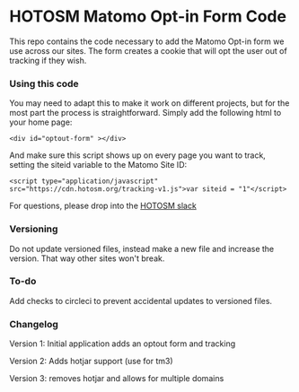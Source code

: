 # HOTOSM Matomo Opt-in Form Code

This repo contains the code necessary to add the Matomo Opt-in form we use across our sites. The form creates a cookie that will opt the user out of tracking if they wish.

### Using this code

You may need to adapt this to make it work on different projects, but for the most part the process is straightforward. Simply add the following html to your home page: 
```
<div id="optout-form" ></div>
```

And make sure this script shows up on every page you want to track, setting the siteid variable to the Matomo Site ID: 
```
<script type="application/javascript" src="https://cdn.hotosm.org/tracking-v1.js">var siteid = "1"</script>
 ```

For questions, please drop into the [HOTOSM slack](https://slack.hotosm.org/)

### Versioning

Do not update versioned files, instead make a new file and increase the version. That way other sites won't break. 

### To-do
Add checks to circleci to prevent accidental updates to versioned files. 

### Changelog

Version 1: Initial application adds an optout form and tracking

Version 2: Adds hotjar support (use for tm3)

Version 3: removes hotjar and allows for multiple domains
